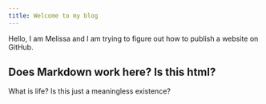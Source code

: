 ```yaml
---
title: Welcome to my blog
---
```


Hello, I am Melissa and I am trying to figure out how to publish a website on GitHub. 

## Does Markdown work here? Is this html? 
What is life? Is this just a meaningless existence?
